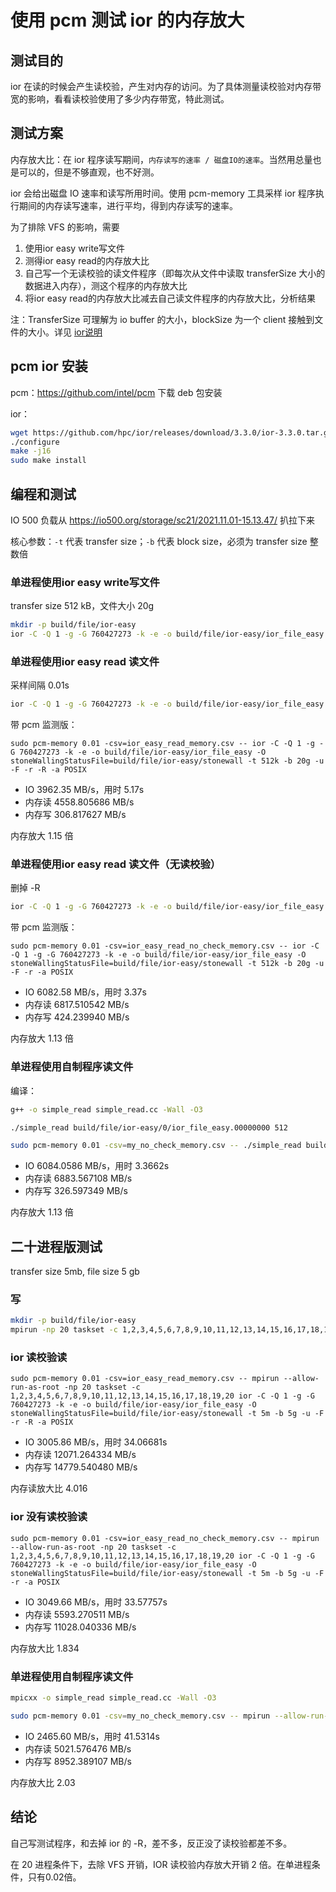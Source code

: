 # 使用 pcm 测试 ior 的内存放大

## 测试目的

ior 在读的时候会产生读校验，产生对内存的访问。为了具体测量读校验对内存带宽的影响，看看读校验使用了多少内存带宽，特此测试。

## 测试方案

内存放大比：在 ior 程序读写期间，`内存读写的速率 / 磁盘IO的速率`。当然用总量也是可以的，但是不够直观，也不好测。

ior 会给出磁盘 IO 速率和读写所用时间。使用 pcm-memory 工具采样 ior 程序执行期间的内存读写速率，进行平均，得到内存读写的速率。

为了排除 VFS 的影响，需要

1. 使用ior easy write写文件
2. 测得ior easy read的内存放大比
3. 自己写一个无读校验的读文件程序（即每次从文件中读取 transferSize 大小的数据进入内存），测这个程序的内存放大比
4. 将ior easy read的内存放大比减去自己读文件程序的内存放大比，分析结果

注：TransferSize 可理解为 io buffer 的大小，blockSize 为一个 client 接触到文件的大小。详见 [ior说明](https://buildmedia.readthedocs.org/media/pdf/ior/latest/ior.pdf)

## pcm ior 安装

pcm：https://github.com/intel/pcm 下载 deb 包安装

ior：

```bash
wget https://github.com/hpc/ior/releases/download/3.3.0/ior-3.3.0.tar.gz
./configure
make -j16
sudo make install
```

## 编程和测试

IO 500 负载从 https://io500.org/storage/sc21/2021.11.01-15.13.47/ 扒拉下来

核心参数：`-t` 代表 transfer size；`-b` 代表 block size，必须为 transfer size 整数倍

### 单进程使用ior easy write写文件

transfer size 512 kB，文件大小 20g

```bash
mkdir -p build/file/ior-easy
ior -C -Q 1 -g -G 760427273 -k -e -o build/file/ior-easy/ior_file_easy -O stoneWallingStatusFile=build/file/ior-easy/stonewall -t 512k -b 20g -u -F -w -D 300 -O stoneWallingWearOut=300 -a POSIX
```

### 单进程使用ior easy read 读文件

采样间隔 0.01s

```bash
ior -C -Q 1 -g -G 760427273 -k -e -o build/file/ior-easy/ior_file_easy -O stoneWallingStatusFile=build/file/ior-easy/stonewall -t 512k -b 20g -u -F -r -R -a POSIX
```

带 pcm 监测版：

```
sudo pcm-memory 0.01 -csv=ior_easy_read_memory.csv -- ior -C -Q 1 -g -G 760427273 -k -e -o build/file/ior-easy/ior_file_easy -O stoneWallingStatusFile=build/file/ior-easy/stonewall -t 512k -b 20g -u -F -r -R -a POSIX
```

- IO 3962.35 MB/s，用时 5.17s
- 内存读 4558.805686 MB/s
- 内存写 306.817627 MB/s

内存放大 1.15 倍

### 单进程使用ior easy read 读文件（无读校验）

删掉 -R

```bash
ior -C -Q 1 -g -G 760427273 -k -e -o build/file/ior-easy/ior_file_easy -O stoneWallingStatusFile=build/file/ior-easy/stonewall -t 512k -b 20g -u -F -r -a POSIX
```

带 pcm 监测版：

```
sudo pcm-memory 0.01 -csv=ior_easy_read_no_check_memory.csv -- ior -C -Q 1 -g -G 760427273 -k -e -o build/file/ior-easy/ior_file_easy -O stoneWallingStatusFile=build/file/ior-easy/stonewall -t 512k -b 20g -u -F -r -a POSIX
```

- IO 6082.58 MB/s，用时 3.37s
- 内存读 6817.510542 MB/s
- 内存写 424.239940 MB/s

内存放大 1.13 倍

### 单进程使用自制程序读文件

编译：

```bash
g++ -o simple_read simple_read.cc -Wall -O3
```

```bash
./simple_read build/file/ior-easy/0/ior_file_easy.00000000 512
```

```bash
sudo pcm-memory 0.01 -csv=my_no_check_memory.csv -- ./simple_read build/file/ior-easy/0/ior_file_easy.00000000 512
```

- IO 6084.0586 MB/s，用时 3.3662s
- 内存读 6883.567108 MB/s
- 内存写 326.597349 MB/s

内存放大 1.13 倍

## 二十进程版测试

transfer size 5mb, file size 5 gb

### 写

```bash
mkdir -p build/file/ior-easy
mpirun -np 20 taskset -c 1,2,3,4,5,6,7,8,9,10,11,12,13,14,15,16,17,18,19,20 ior -C -Q 1 -g -G 760427273 -k -e -o build/file/ior-easy/ior_file_easy -O stoneWallingStatusFile=build/file/ior-easy/stonewall -t 5m -b 5g -u -F -w -D 300 -O stoneWallingWearOut=300 -a POSIX
```

### ior 读校验读

```
sudo pcm-memory 0.01 -csv=ior_easy_read_memory.csv -- mpirun --allow-run-as-root -np 20 taskset -c 1,2,3,4,5,6,7,8,9,10,11,12,13,14,15,16,17,18,19,20 ior -C -Q 1 -g -G 760427273 -k -e -o build/file/ior-easy/ior_file_easy -O stoneWallingStatusFile=build/file/ior-easy/stonewall -t 5m -b 5g -u -F -r -R -a POSIX
```

- IO 3005.86 MB/s，用时 34.06681s
- 内存读 12071.264334 MB/s
- 内存写 14779.540480 MB/s

内存读放大比 4.016

### ior 没有读校验读

```
sudo pcm-memory 0.01 -csv=ior_easy_read_no_check_memory.csv -- mpirun --allow-run-as-root -np 20 taskset -c 1,2,3,4,5,6,7,8,9,10,11,12,13,14,15,16,17,18,19,20 ior -C -Q 1 -g -G 760427273 -k -e -o build/file/ior-easy/ior_file_easy -O stoneWallingStatusFile=build/file/ior-easy/stonewall -t 5m -b 5g -u -F -r -a POSIX
```

- IO 3049.66 MB/s，用时 33.57757s
- 内存读 5593.270511 MB/s
- 内存写 11028.040336 MB/s

内存放大比 1.834

### 单进程使用自制程序读文件

```bash
mpicxx -o simple_read simple_read.cc -Wall -O3
```

```bash
sudo pcm-memory 0.01 -csv=my_no_check_memory.csv -- mpirun --allow-run-as-root -np 20 taskset -c 1,2,3,4,5,6,7,8,9,10,11,12,13,14,15,16,17,18,19,20 ./simple_read build/file/ior-easy 5120
```

- IO 2465.60 MB/s，用时 41.5314s
- 内存读 5021.576476 MB/s
- 内存写 8952.389107 MB/s

内存放大比 2.03

## 结论

自己写测试程序，和去掉 ior 的 -R，差不多，反正没了读校验都差不多。

在 20 进程条件下，去除 VFS 开销，IOR 读校验内存放大开销 2 倍。在单进程条件，只有0.02倍。

